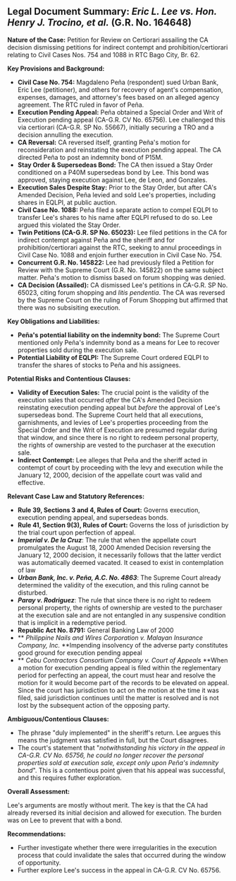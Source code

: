 ## Legal Document Summary: *Eric L. Lee vs. Hon. Henry J. Trocino, et al.* (G.R. No. 164648)

**Nature of the Case:** Petition for Review on Certiorari assailing the CA decision dismissing petitions for indirect contempt and prohibition/certiorari relating to Civil Cases Nos. 754 and 1088 in RTC Bago City, Br. 62.

**Key Provisions and Background:**

*   **Civil Case No. 754:**  Magdaleno Peña (respondent) sued Urban Bank, Eric Lee (petitioner), and others for recovery of agent's compensation, expenses, damages, and attorney's fees based on an alleged agency agreement. The RTC ruled in favor of Peña.
*   **Execution Pending Appeal:**  Peña obtained a Special Order and Writ of Execution pending appeal (CA-G.R. CV No. 65756). Lee challenged this via certiorari (CA-G.R. SP No. 55667), initially securing a TRO and a decision annulling the execution.
*   **CA Reversal:** CA reversed itself, granting Peña's motion for reconsideration and reinstating the execution pending appeal. The CA directed Peña to post an indemnity bond of P15M.
*   **Stay Order & Supersedeas Bond:** The CA then issued a Stay Order conditioned on a P40M supersedeas bond by Lee. This bond was approved, staying execution against Lee, de Leon, and Gonzales.
*   **Execution Sales Despite Stay:**  Prior to the Stay Order, but after CA's Amended Decision, Peña levied and sold Lee's properties, including shares in EQLPI, at public auction.
*   **Civil Case No. 1088:**  Peña filed a separate action to compel EQLPI to transfer Lee's shares to his name after EQLPI refused to do so. Lee argued this violated the Stay Order.
*   **Twin Petitions (CA-G.R. SP No. 65023):** Lee filed petitions in the CA for indirect contempt against Peña and the sheriff and for prohibition/certiorari against the RTC, seeking to annul proceedings in Civil Case No. 1088 and enjoin further execution in Civil Case No. 754.
*   **Concurrent G.R. No. 145822:** Lee had previously filed a Petition for Review with the Supreme Court (G.R. No. 145822) on the same subject matter. Peña's motion to dismiss based on forum shopping was denied.
*   **CA Decision (Assailed):** CA dismissed Lee's petitions in CA-G.R. SP No. 65023, citing forum shopping and *litis pendentia*. The CA was reversed by the Supreme Court on the ruling of Forum Shopping but affirmed that there was no subsisiting execution.

**Key Obligations and Liabilities:**

*   **Peña's potential liability on the indemnity bond:**  The Supreme Court mentioned only Peña's indemnity bond as a means for Lee to recover properties sold during the execution sale.
*  **Potential Liability of EQLPI:** The Supreme Court ordered EQLPI to transfer the shares of stocks to Peña and his assignees. 

**Potential Risks and Contentious Clauses:**

*   **Validity of Execution Sales:**  The crucial point is the validity of the execution sales that occurred *after* the CA's Amended Decision reinstating execution pending appeal but *before* the approval of Lee's supersedeas bond. The Supreme Court held that all executions, garnishments, and levies of Lee's properties proceeding from the Special Order and the Writ of Execution are presumed regular during that window, and since there is no right to redeem personal property, the rights of ownership are vested to the purchaser at the execution sale.
*   **Indirect Contempt:** Lee alleges that Peña and the sheriff acted in contempt of court by proceeding with the levy and execution while the January 12, 2000, decision of the appellate court was valid and effective.

**Relevant Case Law and Statutory References:**

*   **Rule 39, Sections 3 and 4, Rules of Court:**  Governs execution, execution pending appeal, and supersedeas bonds.
*   **Rule 41, Section 9(3), Rules of Court:**  Governs the loss of jurisdiction by the trial court upon perfection of appeal.
*   ***Imperial v. De la Cruz***: The rule that when the appellate court promulgates the August 18, 2000 Amended Decision reversing the January 12, 2000 decision, it necessarily follows that the latter verdict was automatically deemed vacated. It ceased to exist in contemplation of law
*   ***Urban Bank, Inc. v. Peña, A.C. No. 4863***: The Supreme Court already determined the validity of the execution, and this ruling cannot be disturbed.
*   ***Paray v. Rodriguez***: The rule that since there is no right to redeem personal property, the rights of ownership are vested to the purchaser at the execution sale and are not entangled in any suspensive condition that is implicit in a redemptive period.
*   **Republic Act No. 8791:** General Banking Law of 2000
*   ** *Philippine Nails and Wires Corporation v. Malayan Insurance Company, Inc.* **Impending insolvency of the adverse party constitutes good ground for execution pending appeal
*   ** *Cebu Contractors Consortium Company v. Court of Appeals* **When a motion for execution pending appeal is filed within the reglementary period for perfecting an appeal, the court must hear and resolve the motion for it would become part of the records to be elevated on appeal. Since the court has jurisdiction to act on the motion at the time it was filed, said jurisdiction continues until the matter is resolved and is not lost by the subsequent action of the opposing party.

**Ambiguous/Contentious Clauses:**

*   The phrase "duly implemented" in the sheriff's return. Lee argues this means the judgment was satisfied in full, but the Court disagrees.
* The court's statement that "*notwithstanding his victory in the appeal in CA-G.R. CV No. 65756, he could no longer recover the personal properties sold at execution sale, except only upon Peña's indemnity bond*". This is a contentious point given that his appeal was successful, and this requires futher exploration. 

**Overall Assessment:**

Lee's arguments are mostly without merit. The key is that the CA had already reversed its initial decision and allowed for execution. The burden was on Lee to prevent that with a bond.

**Recommendations:**

*   Further investigate whether there were irregularities in the execution process that could invalidate the sales that occurred during the window of opportunity.
*   Further explore Lee's success in the appeal in CA-G.R. CV No. 65756.

